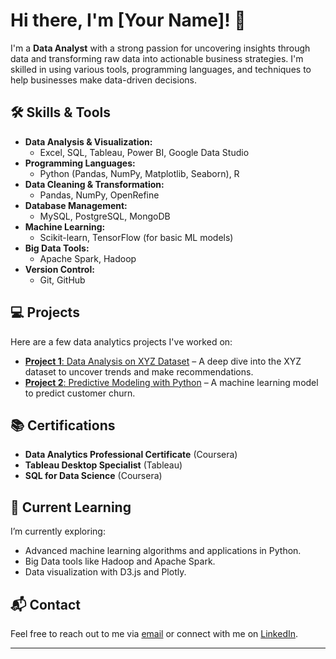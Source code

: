 # Hi there, I'm [Your Name]! 👋

I'm a **Data Analyst** with a strong passion for uncovering insights through data and transforming raw data into actionable business strategies. I'm skilled in using various tools, programming languages, and techniques to help businesses make data-driven decisions.

## 🛠️ Skills & Tools

- **Data Analysis & Visualization:**  
  - Excel, SQL, Tableau, Power BI, Google Data Studio
- **Programming Languages:**  
  - Python (Pandas, NumPy, Matplotlib, Seaborn), R
- **Data Cleaning & Transformation:**  
  - Pandas, NumPy, OpenRefine
- **Database Management:**  
  - MySQL, PostgreSQL, MongoDB
- **Machine Learning:**  
  - Scikit-learn, TensorFlow (for basic ML models)
- **Big Data Tools:**  
  - Apache Spark, Hadoop
- **Version Control:**  
  - Git, GitHub

## 💻 Projects

Here are a few data analytics projects I've worked on:
- [**Project 1**: Data Analysis on XYZ Dataset](https://github.com/username/project1) – A deep dive into the XYZ dataset to uncover trends and make recommendations.
- [**Project 2**: Predictive Modeling with Python](https://github.com/username/project2) – A machine learning model to predict customer churn.

## 📚 Certifications

- **Data Analytics Professional Certificate** (Coursera)
- **Tableau Desktop Specialist** (Tableau)
- **SQL for Data Science** (Coursera)

## 🌱 Current Learning

I’m currently exploring:
- Advanced machine learning algorithms and applications in Python.
- Big Data tools like Hadoop and Apache Spark.
- Data visualization with D3.js and Plotly.

## 📬 Contact

Feel free to reach out to me via [email](mailto:youremail@example.com) or connect with me on [LinkedIn](https://www.linkedin.com/in/yourname).

---
